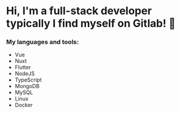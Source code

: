 # Hi, I'm a full-stack developer typically I find myself on Gitlab! 👋

### My languages and tools:

* Vue
* Nuxt
* Flutter
* NodeJS
* TypeScript
* MongoDB
* MySQL
* Linux
* Docker

<!-- [![Top Langs](https://github-readme-stats.vercel.app/api/top-langs/?username=grizzlybeardev)](https://github.com/anuraghazra/github-readme-stats)
 -->

<!-- <div id="header" align="center">
  <img src="https://media.giphy.com/media/M9gbBd9nbDrOTu1Mqx/giphy.gif" width="100"/>
</div> -->
